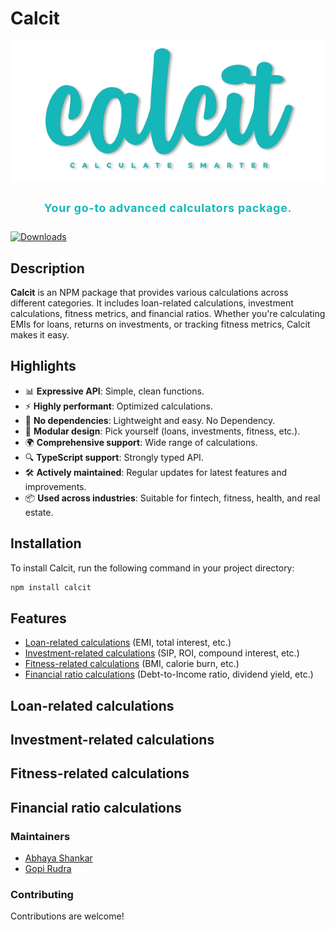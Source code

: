 # Calcit

![Calcit-logo](https://github.com/Abhaya-s-Space/calcit/blob/main/calcit-logo.png?raw=true)

<p style="text-align: center; background-color: rgba(255, 255, 255, 0.05); padding: 10px; border-radius: 5px; color: #15b7b9; font-weight: bold; font-size: 1.1rem; letter-spacing: 0.05rem;">
Your go-to advanced calculators package.
</p>

[![Downloads](https://badgen.net/npm/dt/calc-it)](https://www.npmjs.com/package/calc-it)

## Description

**Calcit** is an NPM package that provides various calculations across different categories. It includes loan-related calculations, investment calculations, fitness metrics, and financial ratios. Whether you're calculating EMIs for loans, returns on investments, or tracking fitness metrics, Calcit makes it easy.

## Highlights

- 📊 **Expressive API**: Simple, clean functions.
- ⚡ **Highly performant**: Optimized calculations.
- 🧮 **No dependencies**: Lightweight and easy. No Dependency.
- 🔄 **Modular design**: Pick yourself (loans, investments, fitness, etc.).
- 🌍 **Comprehensive support**: Wide range of calculations.
- 🔍 **TypeScript support**: Strongly typed API.
- 🛠 **Actively maintained**: Regular updates for latest features and improvements.
- 📦 **Used across industries**: Suitable for fintech, fitness, health, and real estate.

## Installation

To install Calcit, run the following command in your project directory:

```bash
npm install calcit
```

## Features

- [Loan-related calculations](#loan-related-calculations) (EMI, total interest, etc.)
- [Investment-related calculations](#investment-related-calculations) (SIP, ROI, compound interest, etc.)
- [Fitness-related calculations](#fitness-related-calculations) (BMI, calorie burn, etc.)
- [Financial ratio calculations](#financial-ratio-calculations) (Debt-to-Income ratio, dividend yield, etc.)

## Loan-related calculations

## Investment-related calculations

## Fitness-related calculations

## Financial ratio calculations

### Maintainers

- [Abhaya Shankar](https://github.com/AbhayaShankar)
- [Gopi Rudra](https://github.com/Gopirudra-hub)

### Contributing

Contributions are welcome!
